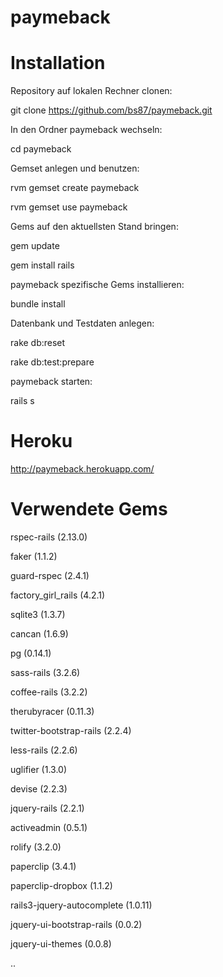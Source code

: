 paymeback
=========


Installation
=========
Repository auf lokalen Rechner clonen:

 git clone https://github.com/bs87/paymeback.git

In den Ordner paymeback wechseln:

 cd paymeback



Gemset anlegen und benutzen:

 rvm gemset create paymeback

 rvm gemset use paymeback

Gems auf den aktuellsten Stand bringen:

 gem update

 gem install rails

paymeback spezifische Gems installieren:

 bundle install

Datenbank und Testdaten anlegen:

 rake db:reset

 rake db:test:prepare

 
paymeback starten:

  rails s


Heroku
======
http://paymeback.herokuapp.com/


Verwendete Gems
==========
rspec-rails (2.13.0)

faker (1.1.2)

guard-rspec (2.4.1)

factory_girl_rails (4.2.1)

sqlite3 (1.3.7)

cancan (1.6.9)

pg (0.14.1)

sass-rails (3.2.6)

coffee-rails (3.2.2)

therubyracer (0.11.3)

twitter-bootstrap-rails (2.2.4)

less-rails (2.2.6)

uglifier (1.3.0)

devise (2.2.3)

jquery-rails (2.2.1)

activeadmin (0.5.1)

rolify (3.2.0)

paperclip (3.4.1)

paperclip-dropbox (1.1.2)

rails3-jquery-autocomplete (1.0.11)

jquery-ui-bootstrap-rails (0.0.2)

jquery-ui-themes (0.0.8)

..